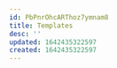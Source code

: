 ```yaml
---
id: PbPnrOhcARThoz7ymnam8
title: Templates
desc: ''
updated: 1642435322597
created: 1642435322597
---
```


